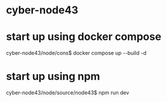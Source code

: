 # cyber-node43

# start up using docker compose 
cyber-node43/node/cons$ docker compose up --build -d 

# start up using npm 
cyber-node43/node/source/node43$ npm run dev
